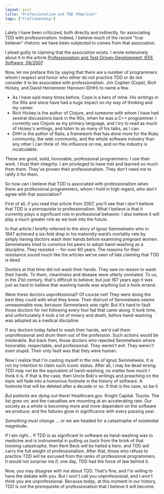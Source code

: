 ```yaml
---
layout: post
title: "Professionalism and TDD (Reprise)"
tags: ["Craftsmanship"]
---
```

Lately I have been criticized, both directly and indirectly, for associating TDD with professionalism.  Indeed, I believe much of the recent "true believer" rhetoric we have been subjected to comes from that association.  

I plead guilty to claiming that the association exists.  I wrote extensively about it in the article [Professionalism and Test-Driven-Development, IEEE Software, 06/2007](http://www.researchgate.net/publication/3248924_Professionalism_and_Test-Driven_Development)

Now, let me preface this by saying that there are a number of programmers whom I respect and honor who either do not practice TDD or do not consider it to be associated with professionalism.   Jim Coplien (Cope), Rich Hickey, and David Heinemeier Hansson (DHH) to name a few.  

* As I have said many times before, Cope is a hero of mine.  His writings in the 90s and since have had a _huge_ impact on my way of thinking and my career.  
* Rich Hickey is the author of Clojure, and someone with whom I have had several discussions back in the 90s, when he was a C++ programmer.  I currently use Clojure as my primary language, and I try to read as much of Hickey's writings, and listen to as many of his talks, as I can.  
* DHH is the author of Rails; a framework that has done more for the Ruby community, the web community, and the whole software industry than any other I can think of.  His influence on me, and on the industry is incalculable.  

These are good, solid, honorable, professional programmers.  I use their work.  I trust their integrity.  I am privileged to have met and learned so much from them.  They've proven their professionalism.  They don't need me to ratify it for them.

So how can I believe that TDD is associated with professionalism when there are professional programmers, whom I hold in high regard, who don't agree with that association?  

First of all, if you read that article from 2007, you'll see that I don't believe that TDD is a _prerequisite_ to professionalism.  What I believe is that it currently plays a significant role in professional behavior.  I also believe it will play a much greater role as we look into the future.  

In that article I briefly referred to the story of Ignaz Semmelweis who in 1847 achieved a six-fold drop in his maternity ward’s mortality rate by simply having doctors wash their hands before examining pregnant women.  Semmelwies tried to convince his peers to adopt hand-washing as a discipline.  They resisted -- for over 60 years.  The reasons for their resistance sound much like the articles we've seen of late claiming that TDD is dead.  

Doctors at that time did not wash their hands.  They saw no reason to wash their hands.  To them, cleanliness and disease were utterly unrelated.  To us, in the 21st century, that's difficult to believe; but just 167 years ago it was just as hard to believe that washing hands was anything but a fools errand.

Were these doctors unprofessional?  Of course not!  They were doing the best they could with what they knew.  Their distrust of Semmelweis seems unreasonable now, _because Semmelweis was right_.  But it's hard to fault those doctors for not following every fool fad that came along.  It took time, and unfortunately it took a lot of misery and death, before hand-washing was adopted as a medical discipline.  

If any doctors today failed to wash their hands, we'd call them unprofessional and drum them out of the profession.  Such actions would be intolerable.  But back then, those doctors who rejected Semmelweis where honorable, respectable, and professional.  They weren't evil.  They weren't even stupid.  Their only fault was that they were human.

Now I realize that I'm casting myself in the role of Ignaz Semmelweis.  It is not my intention to claim such iconic status.  After all, I may be dead wrong.  TDD _may not be_ the equivalent of hand-washing, no matter how much I think it is.  If that is the case, then Uncle Bob's writings and preaching on the topic will fade into a humorous footnote in the history of software.  A footnote that will be deleted after a decade or so.  If that is the case, so be it.

_But patients are dying out there!_  Healthcare.gov.  Knight Capital.  Toyota.  The list goes on; and the casualties are mounting at an accelerating rate.  Our society as a whole is becoming more and more dependent on the software we produce; and the failures grow in significance with every passing year.  

_Something must change_ ... or we are headed for a catastrophe of existential magnitude.

If I am right... If TDD is as significant to software as hand-washing was to medicine and is instrumental in pulling us back from the brink of that looming catastrophe, then Kent Beck will be hailed a hero, and TDD will carry the full weight of professionalism.  After that, those who refuse to practice TDD will be excused from the ranks of professional programmers.  It would not surprise me if, one day, TDD had the force of law behind it.

Now, you may disagree with me about TDD.  That's fine, and I'm willing to have the debate with you.  But I won't call you unprofessional, and I won't _think_ you are unprofessional.  Because _today_, at this moment in our history, TDD is not the prerequisite of professionalism that I believe it will become.
